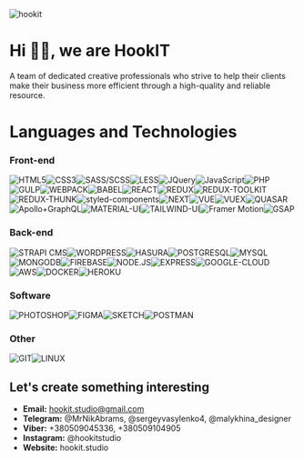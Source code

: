 ![hookit](https://st.weblancer.net/download/4968418_120xs.jpg)

# Hi 👋🏻, we are HookIT

A team of dedicated creative professionals who strive to help their clients make their business more efficient through a high-quality and reliable resource.

# Languages and Technologies

### Front-end

![HTML5](https://img.shields.io/badge/-HTML5-090909?style=for-the-badge&logo=html5)![CSS3](https://img.shields.io/badge/-CSS3-090909?style=for-the-badge&logo=css3)![SASS/SCSS](https://img.shields.io/badge/-SASS/SCSS-090909?style=for-the-badge&logo=Sass)![LESS](https://img.shields.io/badge/-LESS-090909?style=for-the-badge&logo=Less)![JQuery](https://img.shields.io/badge/-JQuery-090909?style=for-the-badge&logo=JQuery)![JavaScript](https://img.shields.io/badge/-JavaScript-090909?style=for-the-badge&logo=JavaScript)![PHP](https://img.shields.io/badge/-PHP-090909?style=for-the-badge&logo=php)![GULP](https://img.shields.io/badge/-GULP-090909?style=for-the-badge&logo=gulp)![WEBPACK](https://img.shields.io/badge/-WEBPACK-090909?style=for-the-badge&logo=webpack)![BABEL](https://img.shields.io/badge/-BABEL-090909?style=for-the-badge&logo=babel)![REACT](https://img.shields.io/badge/-REACT-090909?style=for-the-badge&logo=react)![REDUX](https://img.shields.io/badge/-REDUX-090909?style=for-the-badge&logo=redux)![REDUX-TOOLKIT](https://img.shields.io/badge/-REDUX--TOOLKIT-090909?style=for-the-badge&logo=redux)![REDUX-THUNK](https://img.shields.io/badge/-REDUX--THUNK-090909?style=for-the-badge&logo=redux)![styled-components](https://img.shields.io/badge/-styled--components-090909?style=for-the-badge&logo=styled-components)![NEXT](https://img.shields.io/badge/-NEXT-090909?style=for-the-badge&logo=Next.js)![VUE](https://img.shields.io/badge/-VUE-090909?style=for-the-badge&logo=Vue.js)![VUEX](https://img.shields.io/badge/-VUEX-090909?style=for-the-badge&logo=Vue.js)![QUASAR](https://img.shields.io/badge/-QUASAR-090909?style=for-the-badge&logo=Quasar)![Apollo+GraphQL](https://img.shields.io/badge/-Apollo+GraphQL-090909?style=for-the-badge&logo=Apollo-GraphQL)![MATERIAL-UI](https://img.shields.io/badge/-MATERIAL--UI-090909?style=for-the-badge&logo=material-ui)![TAILWIND-UI](https://img.shields.io/badge/-TAILWIND--UI-090909?style=for-the-badge&logo=tailwindcss)![Framer Motion](https://img.shields.io/badge/-Framer_Motion-090909?style=for-the-badge&logo=Framer)![GSAP](https://img.shields.io/badge/-GSAP-090909?style=for-the-badge&logo=GreenSock)

### Back-end

![STRAPI CMS](https://img.shields.io/badge/-STRAPI_CMS-090909?style=for-the-badge&logo=Strapi)![WORDPRESS](https://img.shields.io/badge/-WORDPRESS-090909?style=for-the-badge&logo=Wordpress)![HASURA](https://img.shields.io/badge/-HASURA-090909?style=for-the-badge&logo=hasura)![POSTGRESQL](https://img.shields.io/badge/-POSTGRESQL-090909?style=for-the-badge&logo=postgresql)![MYSQL](https://img.shields.io/badge/-MYSQL-090909?style=for-the-badge&logo=mysql)![MONGODB](https://img.shields.io/badge/-MONGODB-090909?style=for-the-badge&logo=MongoDB)![FIREBASE](https://img.shields.io/badge/-FIREBASE-090909?style=for-the-badge&logo=firebase)![NODE.JS](https://img.shields.io/badge/-NODE.JS-090909?style=for-the-badge&logo=node.js)![EXPRESS](https://img.shields.io/badge/-EXPRESS-090909?style=for-the-badge&logo=express)![GOOGLE-CLOUD](https://img.shields.io/badge/-GOOGLE--CLOUD-090909?style=for-the-badge&logo=google-cloud)![AWS](https://img.shields.io/badge/-AWS-090909?style=for-the-badge&logo=amazon-aws)![DOCKER](https://img.shields.io/badge/-DOCKER-090909?style=for-the-badge&logo=docker)![HEROKU](https://img.shields.io/badge/-HEROKU-090909?style=for-the-badge&logo=heroku)

### Software

![PHOTOSHOP](https://img.shields.io/badge/-PHOTOSHOP-090909?style=for-the-badge&logo=adobe-photoshop)![FIGMA](https://img.shields.io/badge/-FIGMA-090909?style=for-the-badge&logo=figma)![SKETCH](https://img.shields.io/badge/-SKETCH-090909?style=for-the-badge&logo=sketch)![POSTMAN](https://img.shields.io/badge/-POSTMAN-090909?style=for-the-badge&logo=postman)

###  Other

![GIT](https://img.shields.io/badge/-GIT-090909?style=for-the-badge&logo=git)![LINUX](https://img.shields.io/badge/-LiNUX-090909?style=for-the-badge&logo=linux)



## Let's create something interesting

- **Email:** hookit.studio@gmail.com
- **Telegram:** @MrNikAbrams, @sergeyvasylenko4, @malykhina_designer
- **Viber:** +380509045336, +380509104905
- **Instagram:** @hookitstudio
- **Website:** hookit.studio

